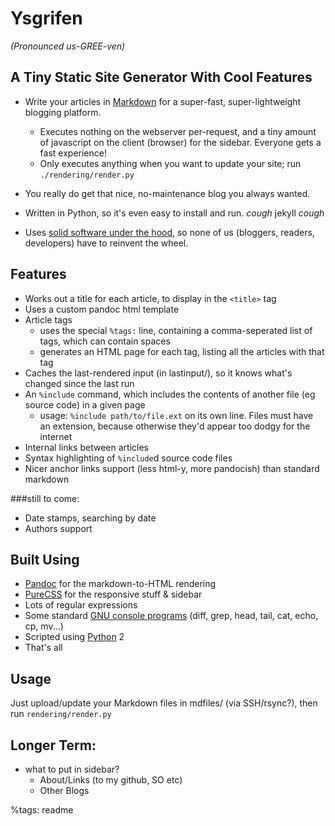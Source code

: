 Ysgrifen 
========

*(Pronounced us-GREE-ven)*

 A Tiny Static Site Generator With Cool Features
 ----------------------


* Write your articles in [Markdown](http://commonmark.org/) for a super-fast, super-lightweight blogging platform.
	- Executes nothing on the webserver per-request,
	and a tiny amount of javascript on the client (browser) for the sidebar. Everyone gets a fast experience!
	- Only executes anything when you want to update your site; run `./rendering/render.py`
* You really do get that nice, no-maintenance blog you always wanted.
* Written in Python, so it's even easy to install and run. *cough* jekyll *cough*

* Uses [solid software under the hood](#builton), so none of us (bloggers, readers, developers) have to reinvent the wheel.

Features
--------

* Works out a title for each article, to display in the `<title>` tag
* Uses a custom pandoc html template
* Article tags
    - uses the special `%tags:` line, containing a comma-seperated list of tags, which can contain spaces
    - generates an HTML page for each tag, listing all the articles with that tag
* Caches the last-rendered input (in lastinput/), so it knows what's changed since the last run
* An `%include` command, which includes the contents of another file (eg source code) in a given page
	- usage: `%include path/to/file.ext` on its own line. Files must have an extension, because otherwise they'd appear too dodgy for the internet
* Internal links between articles
* Syntax highlighting of `%include`d source code files
* Nicer anchor links support (less html-y, more pandocish) than standard markdown

###still to come:

* Date stamps, searching by date
* Authors support

<a name="builton"></a>Built Using
-----------

* [Pandoc](http://pandoc.org/) for the markdown-to-HTML rendering
* [PureCSS](http://purecss.io/) for the responsive stuff & sidebar
* Lots of regular expressions
* Some standard [GNU console programs](http://www.gnu.org/manual/blurbs.html) (diff, grep, head, tail, cat, echo, cp, mv...)
* Scripted using [Python](http://www.python.org/) 2
* That's all


Usage
---

Just upload/update your Markdown files in mdfiles/ (via SSH/rsync?), then run `rendering/render.py`


Longer Term:
------------
* what to put in sidebar?
	- About/Links (to my github, SO etc)
	- Other Blogs


%tags: readme
